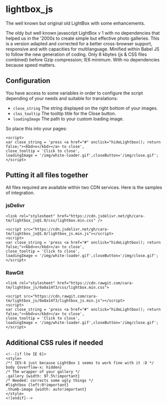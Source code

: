# lightbox_js

The well known but original old LightBox with some enhancements.

The oldy but well known javascript LightBox v 1 with no dependencies that helped us in the '2000s to create simple but effective photo galleries.
This is a version adapted and corrected for a better cross-browser support, responsive and with capacities for multilanguage. Minified within Babel JS to follow the new generation of coding. Only 8 kbytes (js & CSS files combined) before Gzip compression; IE6 minimum. With no dependencies because speed matters.

## Configuration


You have access to some variables in order to configure the script depending of your needs and suitable for translations:

* `close_string` The string displayed on the right bottom of your images.
* `clos_tooltip` The tooltip title for the Close button.
* `loadingImage` The path to your custom loading image.

So place this into your pages:

    <script>
    var close_string = 'press <a href="#" onclick="hideLightbox(); return false;"><kbd>x</kbd></a> to close',
    close_tooltip = 'Click to close',
    loadingImage = '/img/white-loader.gif',closeButton='/img/close.gif';
    </script>
    
## Putting it all files together

All files required are available within two CDN services. Here is the samples of integration.

### jsDelivr

    <link rel="stylesheet" href="https://cdn.jsdelivr.net/gh/cara-tm/lightbox_js@1.0/css/lightbox.min.css" />

    <script src="https://cdn.jsdelivr.net/gh/cara-tm/lightbox_js@1.0/lightbox_js.min.js"></script>
    <script>
    var close_string = 'press <a href="#" onclick="hideLightbox(); return false;"><kbd>x</kbd></a> to close',
    close_tooltip = 'Click to close',
    loadingImage = '/img/white-loader.gif',closeButton='/img/close.gif';
    </script>

### RawGit

    <link rel="stylesheet" href="https://cdn.rawgit.com/cara-tm/lightbox_js/0a8a14f3/css/lightbox.min.css">
    
    <script src="https://cdn.rawgit.com/cara-tm/lightbox_js/0a8a14f3/lightbox_js.min.js"></script>
    <script>
    var close_string = 'press <a href="#" onclick="hideLightbox(); return false;"><kbd>x</kbd></a> to close',
    close_tooltip = 'Click to close',
    loadingImage = '/img/white-loader.gif',closeButton='/img/close.gif';
    </script>

## Additional CSS rules if needed

    <!--[if lte IE 6]>
    <style>
    /*! IE5-6 just because LightBox 1 seems to work fine with it :D */
    body {overflow-x: hidden}
    /* The wrapper of your gallery */
    .gallery {width: 97.5%!important}
    /* Needed: corrects some ugly things */
    #lightbox {left:0!important}
    .thumb-image {width: auto!important}
    </style>
    <![endif]-->
